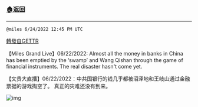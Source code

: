 ###  [:house:返回](README.md)
---


`@miles 6/24/2022 12:45 PM UTC`

[轉發自GETTR](https://gettr.com/post/p1fjybndd13)

【Miles Grand Live】06/22/2022: Almost all the money in banks in China has been emptied by the ‘swamp’ and Wang Qishan through the game of financial instruments. The real disaster hasn't come yet.

【文贵大直播】06/22/2022：中共国银行的钱几乎都被沼泽地和王岐山通过金融票据的游戏掏空了。 真正的灾难还没有到来。

![img](https://media.gettr.com/group34/getter/2022/06/24/12/8b18a25a-2d72-c28f-3220-2d7360fd7902/out.jpg)
